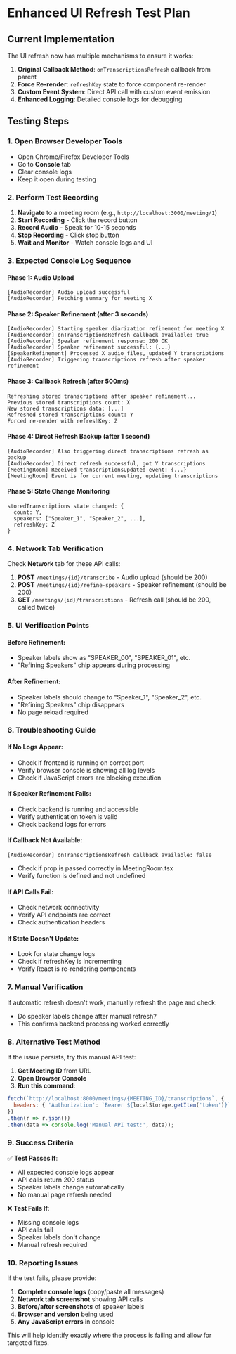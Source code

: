 # Enhanced UI Refresh Test Plan

## Current Implementation
The UI refresh now has multiple mechanisms to ensure it works:

1. **Original Callback Method**: `onTranscriptionsRefresh` callback from parent
2. **Force Re-render**: `refreshKey` state to force component re-render
3. **Custom Event System**: Direct API call with custom event emission
4. **Enhanced Logging**: Detailed console logs for debugging

## Testing Steps

### 1. Open Browser Developer Tools
- Open Chrome/Firefox Developer Tools
- Go to **Console** tab
- Clear console logs
- Keep it open during testing

### 2. Perform Test Recording
1. **Navigate** to a meeting room (e.g., `http://localhost:3000/meeting/1`)
2. **Start Recording** - Click the record button
3. **Record Audio** - Speak for 10-15 seconds
4. **Stop Recording** - Click stop button
5. **Wait and Monitor** - Watch console logs and UI

### 3. Expected Console Log Sequence

#### Phase 1: Audio Upload
```
[AudioRecorder] Audio upload successful
[AudioRecorder] Fetching summary for meeting X
```

#### Phase 2: Speaker Refinement (after 3 seconds)
```
[AudioRecorder] Starting speaker diarization refinement for meeting X
[AudioRecorder] onTranscriptionsRefresh callback available: true
[AudioRecorder] Speaker refinement response: 200 OK
[AudioRecorder] Speaker refinement successful: {...}
[SpeakerRefinement] Processed X audio files, updated Y transcriptions
[AudioRecorder] Triggering transcriptions refresh after speaker refinement
```

#### Phase 3: Callback Refresh (after 500ms)
```
Refreshing stored transcriptions after speaker refinement...
Previous stored transcriptions count: X
New stored transcriptions data: [...]
Refreshed stored transcriptions count: Y
Forced re-render with refreshKey: Z
```

#### Phase 4: Direct Refresh Backup (after 1 second)
```
[AudioRecorder] Also triggering direct transcriptions refresh as backup
[AudioRecorder] Direct refresh successful, got Y transcriptions
[MeetingRoom] Received transcriptionsUpdated event: {...}
[MeetingRoom] Event is for current meeting, updating transcriptions
```

#### Phase 5: State Change Monitoring
```
storedTranscriptions state changed: {
  count: Y,
  speakers: ["Speaker_1", "Speaker_2", ...],
  refreshKey: Z
}
```

### 4. Network Tab Verification

Check **Network** tab for these API calls:

1. **POST** `/meetings/{id}/transcribe` - Audio upload (should be 200)
2. **POST** `/meetings/{id}/refine-speakers` - Speaker refinement (should be 200)
3. **GET** `/meetings/{id}/transcriptions` - Refresh call (should be 200, called twice)

### 5. UI Verification Points

#### Before Refinement:
- Speaker labels show as "SPEAKER_00", "SPEAKER_01", etc.
- "Refining Speakers" chip appears during processing

#### After Refinement:
- Speaker labels should change to "Speaker_1", "Speaker_2", etc.
- "Refining Speakers" chip disappears
- No page reload required

### 6. Troubleshooting Guide

#### If No Logs Appear:
- Check if frontend is running on correct port
- Verify browser console is showing all log levels
- Check if JavaScript errors are blocking execution

#### If Speaker Refinement Fails:
- Check backend is running and accessible
- Verify authentication token is valid
- Check backend logs for errors

#### If Callback Not Available:
```
[AudioRecorder] onTranscriptionsRefresh callback available: false
```
- Check if prop is passed correctly in MeetingRoom.tsx
- Verify function is defined and not undefined

#### If API Calls Fail:
- Check network connectivity
- Verify API endpoints are correct
- Check authentication headers

#### If State Doesn't Update:
- Look for state change logs
- Check if refreshKey is incrementing
- Verify React is re-rendering components

### 7. Manual Verification

If automatic refresh doesn't work, manually refresh the page and check:
- Do speaker labels change after manual refresh?
- This confirms backend processing worked correctly

### 8. Alternative Test Method

If the issue persists, try this manual API test:

1. **Get Meeting ID** from URL
2. **Open Browser Console**
3. **Run this command**:
```javascript
fetch(`http://localhost:8000/meetings/{MEETING_ID}/transcriptions`, {
  headers: { 'Authorization': `Bearer ${localStorage.getItem('token')}` }
})
.then(r => r.json())
.then(data => console.log('Manual API test:', data));
```

### 9. Success Criteria

✅ **Test Passes If**:
- All expected console logs appear
- API calls return 200 status
- Speaker labels change automatically
- No manual page refresh needed

❌ **Test Fails If**:
- Missing console logs
- API calls fail
- Speaker labels don't change
- Manual refresh required

### 10. Reporting Issues

If the test fails, please provide:

1. **Complete console logs** (copy/paste all messages)
2. **Network tab screenshot** showing API calls
3. **Before/after screenshots** of speaker labels
4. **Browser and version** being used
5. **Any JavaScript errors** in console

This will help identify exactly where the process is failing and allow for targeted fixes. 